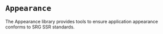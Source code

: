# ``Appearance``

The Appearance library provides tools to ensure application appearance conforms to SRG SSR standards.
